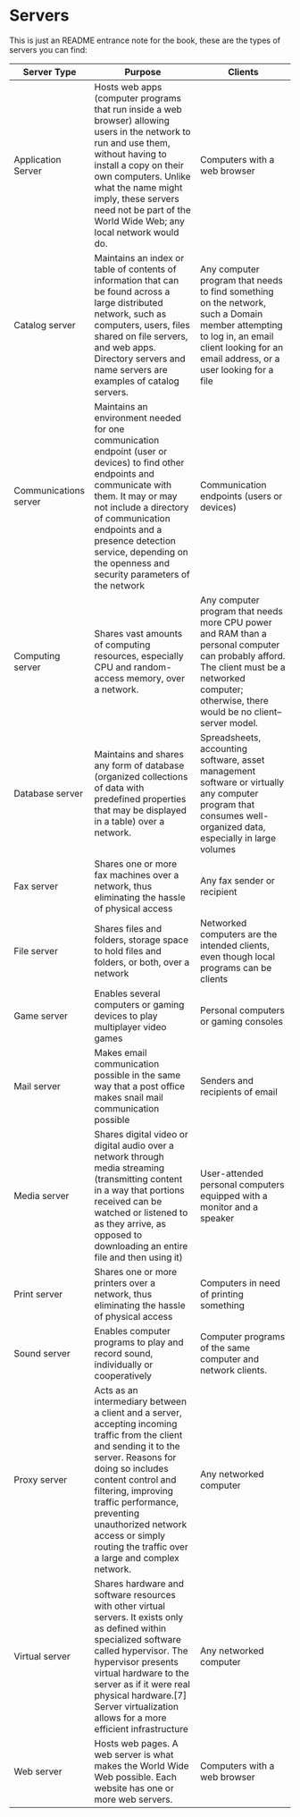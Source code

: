 # Servers

This is just an README entrance note for the book, these are the types of servers you can find:
  
| Server Type | Purpose | Clients |
|--|--|--|
| Application Server | Hosts web apps (computer programs that run inside a web browser) allowing users in the network to run and use them, without having to install a copy on their own computers. Unlike what the name might imply, these servers need not be part of the World Wide Web; any local network would do. | Computers with a web browser |
| Catalog server | Maintains an index or table of contents of information that can be found across a large distributed network, such as computers, users, files shared on file servers, and web apps. Directory servers and name servers are examples of catalog servers. | Any computer program that needs to find something on the network, such a Domain member attempting to log in, an email client looking for an email address, or a user looking for a file |
| Communications server | Maintains an environment needed for one communication endpoint (user or devices) to find other endpoints and communicate with them. It may or may not include a directory of communication endpoints and a presence detection service, depending on the openness and security parameters of the network | Communication endpoints (users or devices) |
| Computing server | Shares vast amounts of computing resources, especially CPU and random-access memory, over a network. | Any computer program that needs more CPU power and RAM than a personal computer can probably afford. The client must be a networked computer; otherwise, there would be no client–server model. | 
| Database server | Maintains and shares any form of database (organized collections of data with predefined properties that may be displayed in a table) over a network. | Spreadsheets, accounting software, asset management software or virtually any computer program that consumes well-organized data, especially in large volumes |
| Fax server | Shares one or more fax machines over a network, thus eliminating the hassle of physical access | 	Any fax sender or recipient |
| File server | Shares files and folders, storage space to hold files and folders, or both, over a network | Networked computers are the intended clients, even though local programs can be clients |
| Game server | Enables several computers or gaming devices to play multiplayer video games | 	Personal computers or gaming consoles |
| Mail server | Makes email communication possible in the same way that a post office makes snail mail communication possible | Senders and recipients of email |
| Media server | Shares digital video or digital audio over a network through media streaming (transmitting content in a way that portions received can be watched or listened to as they arrive, as opposed to downloading an entire file and then using it) | User-attended personal computers equipped with a monitor and a speaker|
| Print server | 	Shares one or more printers over a network, thus eliminating the hassle of physical access | Computers in need of printing something |
| Sound server | Enables computer programs to play and record sound, individually or cooperatively	| Computer programs of the same computer and network clients. |
| Proxy server | Acts as an intermediary between a client and a server, accepting incoming traffic from the client and sending it to the server. Reasons for doing so includes content control and filtering, improving traffic performance, preventing unauthorized network access or simply routing the traffic over a large and complex network. | Any networked computer |
| Virtual server | Shares hardware and software resources with other virtual servers. It exists only as defined within specialized software called hypervisor. The hypervisor presents virtual hardware to the server as if it were real physical hardware.[7] Server virtualization allows for a more efficient infrastructure | Any networked computer |
| Web server | Hosts web pages. A web server is what makes the World Wide Web possible. Each website has one or more web servers. | 	Computers with a web browser |

